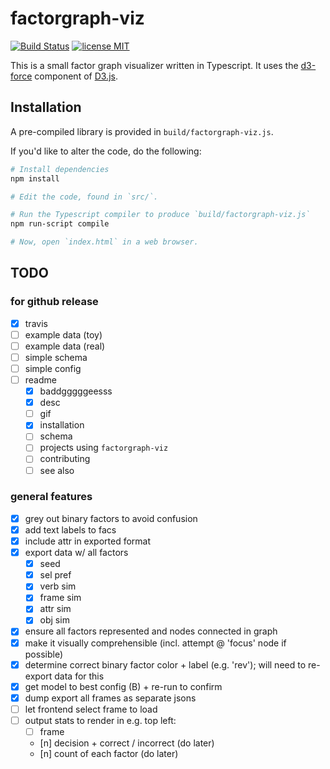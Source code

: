 # factorgraph-viz

[![Build Status](https://travis-ci.org/mbforbes/factorgraph-viz.svg?branch=master)](https://travis-ci.org/mbforbes/factorgraph-viz)
[![license MIT](https://img.shields.io/badge/license-MIT-blue.svg)](https://github.com/mbforbes/factorgraph-viz/blob/master/LICENSE)

This is a small factor graph visualizer written in Typescript. It uses the
[d3-force](https://github.com/d3/d3-force/) component of
[D3.js](https://d3js.org/).

## Installation

A pre-compiled library is provided in `build/factorgraph-viz.js`.

If you'd like to alter the code, do the following:

```bash
# Install dependencies
npm install

# Edit the code, found in `src/`.

# Run the Typescript compiler to produce `build/factorgraph-viz.js`
npm run-script compile

# Now, open `index.html` in a web browser.
```

## TODO

### for github release

- [x] travis
- [ ] example data (toy)
- [ ] example data (real)
- [ ] simple schema
- [ ] simple config
- [ ] readme
	- [x] baddgggggeesss
	- [x] desc
	- [ ] gif
	- [x] installation
	- [ ] schema
	- [ ] projects using `factorgraph-viz`
	- [ ] contributing
	- [ ] see also

### general features

- [x] grey out binary factors to avoid confusion
- [x] add text labels to facs
- [x] include attr in exported format
- [x] export data w/ all factors
	- [x] seed
	- [x] sel pref
	- [x] verb sim
	- [x] frame sim
	- [x] attr sim
	- [x] obj sim
- [x] ensure all factors represented and nodes connected in graph
- [x] make it visually comprehensible (incl. attempt @ 'focus' node if possible)
- [x] determine correct binary factor color + label (e.g. 'rev'); will need to
      re-export data for this
- [x] get model to best config (B) + re-run to confirm
- [x] dump export all frames as separate jsons
- [ ] let frontend select frame to load
- [ ] output stats to render in e.g. top left:
	- [ ] frame
	- [n] decision + correct / incorrect (do later)
	- [n] count of each factor (do later)
